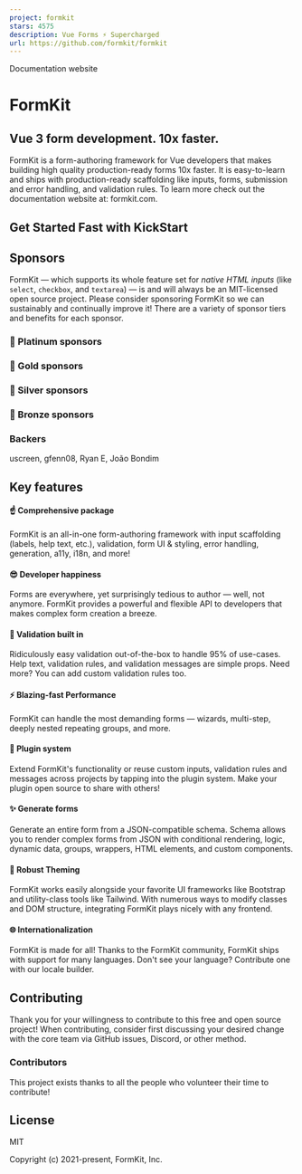 ```yaml
---
project: formkit
stars: 4575
description: Vue Forms ⚡️ Supercharged
url: https://github.com/formkit/formkit
---
```


Documentation website

FormKit
=======

Vue 3 form development. 10x faster.
-----------------------------------

FormKit is a form-authoring framework for Vue developers that makes building high quality production-ready forms 10x faster. It is easy-to-learn and ships with production-ready scaffolding like inputs, forms, submission and error handling, and validation rules. To learn more check out the documentation website at: formkit.com.

Get Started Fast with KickStart
-------------------------------

Sponsors
--------

FormKit — which supports its whole feature set for _native HTML inputs_ (like `select`, `checkbox`, and `textarea`) — is and will always be an MIT-licensed open source project. Please consider sponsoring FormKit so we can sustainably and continually improve it! There are a variety of sponsor tiers and benefits for each sponsor.

### 💎 Platinum sponsors

### 🥇 Gold sponsors

### 🥈 Silver sponsors

### 🥉 Bronze sponsors

### Backers

uscreen, gfenn08, Ryan E, João Bondim

Key features
------------

#### ☝️ Comprehensive package

FormKit is an all-in-one form-authoring framework with input scaffolding (labels, help text, etc.), validation, form UI & styling, error handling, generation, a11y, i18n, and more!

#### 😎 Developer happiness

Forms are everywhere, yet surprisingly tedious to author — well, not anymore. FormKit provides a powerful and flexible API to developers that makes complex form creation a breeze.

#### 🎯 Validation built in

Ridiculously easy validation out-of-the-box to handle 95% of use-cases. Help text, validation rules, and validation messages are simple props. Need more? You can add custom validation rules too.

#### ⚡️ Blazing-fast Performance

FormKit can handle the most demanding forms — wizards, multi-step, deeply nested repeating groups, and more.

#### 🔌 Plugin system

Extend FormKit's functionality or reuse custom inputs, validation rules and messages across projects by tapping into the plugin system. Make your plugin open source to share with others!

#### ✨ Generate forms

Generate an entire form from a JSON-compatible schema. Schema allows you to render complex forms from JSON with conditional rendering, logic, dynamic data, groups, wrappers, HTML elements, and custom components.

#### 🎨 Robust Theming

FormKit works easily alongside your favorite UI frameworks like Bootstrap and utility-class tools like Tailwind. With numerous ways to modify classes and DOM structure, integrating FormKit plays nicely with any frontend.

#### 🌐 Internationalization

FormKit is made for all! Thanks to the FormKit community, FormKit ships with support for many languages. Don't see your language? Contribute one with our locale builder.

Contributing
------------

Thank you for your willingness to contribute to this free and open source project! When contributing, consider first discussing your desired change with the core team via GitHub issues, Discord, or other method.

### Contributors

This project exists thanks to all the people who volunteer their time to contribute!

License
-------

MIT

Copyright (c) 2021-present, FormKit, Inc.
